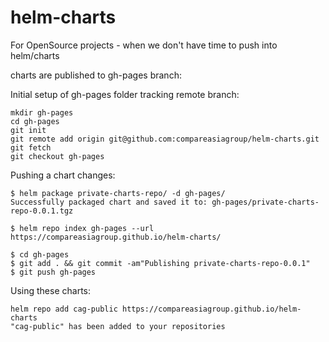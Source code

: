 # helm-charts
For OpenSource projects - when we don't have time to push into helm/charts

charts are published to gh-pages branch:

Initial setup of gh-pages folder tracking remote branch:

```
mkdir gh-pages
cd gh-pages 
git init 
git remote add origin git@github.com:compareasiagroup/helm-charts.git
git fetch
git checkout gh-pages
```

Pushing a chart changes:
```
$ helm package private-charts-repo/ -d gh-pages/
Successfully packaged chart and saved it to: gh-pages/private-charts-repo-0.0.1.tgz

$ helm repo index gh-pages --url https://compareasiagroup.github.io/helm-charts/

$ cd gh-pages
$ git add . && git commit -am"Publishing private-charts-repo-0.0.1" 
$ git push gh-pages
```

Using these charts:
```
helm repo add cag-public https://compareasiagroup.github.io/helm-charts
"cag-public" has been added to your repositories
```
